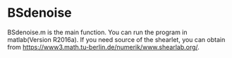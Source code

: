 # BSdenoise
BSdenoise.m is the main function.
You can run the program in matlab(Version R2016a).
If you need source of the shearlet, you can obtain from https://www3.math.tu-berlin.de/numerik/www.shearlab.org/.
